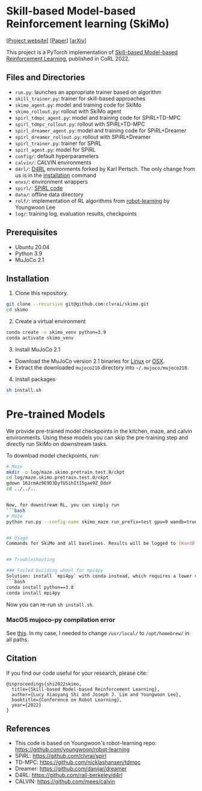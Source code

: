 # Skill-based Model-based Reinforcement learning (SkiMo)

[[Project website](https://clvrai.com/skimo)] [[Paper](https://openreview.net/forum?id=iVxy2eO601U)] [[arXiv](https://arxiv.org/abs/2207.07560)]

This project is a PyTorch implementation of [Skill-based Model-based Reinforcement Learning](https://clvrai.com/skimo), published in CoRL 2022.


## Files and Directories
* `run.py`: launches an appropriate trainer based on algorithm
* `skill_trainer.py`: trainer for skill-based approaches
* `skimo_agent.py`: model and training code for SkiMo
* `skimo_rollout.py`: rollout with SkiMo agent
* `spirl_tdmpc_agent.py`: model and training code for SPiRL+TD-MPC
* `spirl_tdmpc_rollout.py`: rollout with SPiRL+TD-MPC
* `spirl_dreamer_agent.py`: model and training code for SPiRL+Dreamer
* `spirl_dreamer_rollout.py`: rollout with SPiRL+Dreamer
* `spirl_trainer.py`: trainer for SPiRL
* `spirl_agent.py`: model for SPiRL
* `config/`: default hyperparameters
* `calvin/`: CALVIN environments
* `d4rl/`: [D4RL](https://github.com/kpertsch/d4rl) environments forked by Karl Pertsch. The only change from us is in the [installation](d4rl/setup.py#L15) command
* `envs/`: environment wrappers
* `spirl/`: [SPiRL code](https://github.com/clvrai/spirl)
* `data/`: offline data directory
* `rolf/`: implementation of RL algorithms from [robot-learning](https://github.com/youngwoon/robot-learning) by Youngwoon Lee
* `log/`: training log, evaluation results, checkpoints


## Prerequisites
* Ubuntu 20.04
* Python 3.9
* MuJoCo 2.1


## Installation

1. Clone this repository.
```bash
git clone --recursive git@github.com:clvrai/skimo.git
cd skimo
```

2. Create a virtual environment
```bash
conda create -n skimo_venv python=3.9
conda activate skimo_venv
```

3. Install MuJoCo 2.1
* Download the MuJoCo version 2.1 binaries for [Linux](https://mujoco.org/download/mujoco210-linux-x86_64.tar.gz) or [OSX](https://mujoco.org/download/mujoco210-macos-x86_64.tar.gz).
* Extract the downloaded `mujoco210` directory into `~/.mujoco/mujoco210`.

4. Install packages
```bash
sh install.sh
```

# Pre-trained Models

We provide pre-trained model checkpoints in the kitchen, maze, and calvin environments. Using these models you can skip the pre-training step and directly run SkiMo on downstream tasks.

To download model checkpoints, run:
```bash
# Maze
mkdir -p log/maze.skimo.pretrain.test.0/ckpt
cd log/maze.skimo.pretrain.test.0/ckpt
gdown 162cmAz9E9D3DyfUSihItI5gae9Z_DdoY
cd ../../..


Now, for downstream RL, you can simply run
```bash
# Maze
python run.py --config-name skimo_maze run_prefix=test gpu=0 wandb=true rolf.phase=rl rolf.pretrain_ckpt_path=log/maze.skimo.pretrain.test.0/ckpt/maze_ckpt_00000140000.pt


## Usage
Commands for SkiMo and all baselines. Results will be logged to [WandB](https://wandb.ai/site). Before running the commands below, **please change the wandb entity** in [run.py#L36](run.py#L36) to match your account.


## Troubleshooting

### Failed building wheel for mpi4py
Solution: install `mpi4py` with conda instead, which requires a lower version of python.
```bash
conda install python==3.8
conda install mpi4py
```
Now you can re-run `sh install.sh`.

### MacOS mujoco-py compilation error
See [this](https://github.com/openai/mujoco-py#youre-on-macos-and-you-see-clang-error-unsupported-option--fopenmp). In my case, I needed to change `/usr/local/` to `/opt/homebrew/` in all paths.


## Citation

If you find our code useful for your research, please cite:
```
@inproceedings{shi2022skimo,
  title={Skill-based Model-based Reinforcement Learning},
  author={Lucy Xiaoyang Shi and Joseph J. Lim and Youngwoon Lee},
  booktitle={Conference on Robot Learning},
  year={2022}
}
```


## References
* This code is based on Youngwoon's robot-learning repo: https://github.com/youngwoon/robot-learning
* SPiRL: https://github.com/clvrai/spirl
* TD-MPC: https://github.com/nicklashansen/tdmpc
* Dreamer: https://github.com/danijar/dreamer
* D4RL: https://github.com/rail-berkeley/d4rl
* CALVIN: https://github.com/mees/calvin
